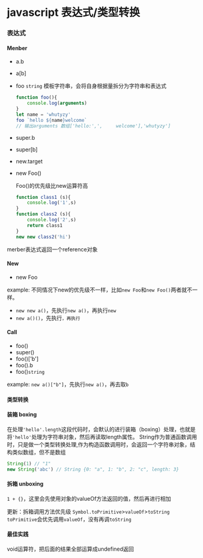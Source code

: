 javascript 表达式/类型转换
================

### 表达式
#### Menber

+ a.b
+ a[b]
+ foo `string`
    模板字符串，会将自身根据量拆分为字符串和表达式
    ``` javascript
    function foo(){
        console.log(arguments)
    }
    let name = 'whutyzy'
    foo `hello ${name}welcome`
    // 输出arguments 数组['hello:',',     welcome'],'whutyzy']
    ```
+ super.b
+ super[b]
+ new.target
+ new Foo()

    Foo()的优先级比new运算符高
    ``` javascript
    function class1 (s){
        console.log('1',s)
    }
    function class2 (s){
        console.log('2',s)
        return class1
    }
    new new class2('hi')
    ```
merber表达式返回一个reference对象
#### New
+ new Foo

example: 不同情况下new的优先级不一样，比如`new Foo`和`new Foo()`两者就不一样。
+ `new new a()`，先执行`new a()`，再执行`new`
+ `new a()()`，先执行``，再执行``
#### Call

+ foo()
+ super()
+ foo()['b']
+ foo().b
+ foo()`string`

example: `new a()["b"]`，先执行`new a()`，再去取`b`

#### 类型转换
#### 装箱 boxing
在处理`'hello'.length`这段代码时，会默认的进行装箱（boxing）处理，也就是将`'hello'`处理为字符串对象，然后再读取length属性。
String作为普通函数调用时，只是做一个类型转换处理,作为构造函数调用时，会返回一个字符串对象，结构类似数组，但不是数组
``` javascript
String(1) // "1"
new String('abc') // String {0: "a", 1: "b", 2: "c", length: 3}
```
#### 拆箱 unboxing
`1 + {}`，这里会先使用对象的valueOf方法返回的值，然后再进行相加

更新：拆箱调用方法优先级 `Symbol.toPrimitive`>`valueOf`>`toString`
`toPrimitive`会优先调用`valueOf`，没有再调`toString`
#### 最佳实践
void运算符，把后面的结果全部运算成undefined返回



